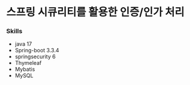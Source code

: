 # 스프링 시큐리티를 활용한 인증/인가 처리

### Skills
- java 17
- Spring-boot 3.3.4
- springsecurity 6
- Thymeleaf
- Mybatis
- MySQL
